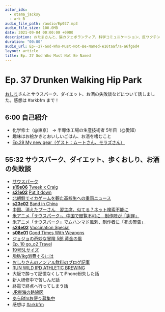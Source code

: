 ```yaml
---
actor_ids:
  - otama_jacksy
  - ark_B
audio_file_path: /audio/Ep027.mp3
audio_file_size: 100.0MB
date: 2021-09-04 00:00:00 +0900
description: おたまさんと、猫カフェボランティア、科学コミュニケーション、反ワクチン監視、ドラえもん、絶滅動物は蘇らせるべきか、ミッドサマー、保護猫のススメなどについて話しました。
duration: "00:00"
audio_url: Ep--27-God-Who-Must-Not-Be-Named-e16taaf/a-a6fg6d4
layout: article
title: Ep. 27 God Who Must Not Be Named
---
```


# Ep. 37 Drunken Walking Hip Park

[おしり](https://twitter.com/Romancing_park)さんとサウスパーク、ダイエット、お酒の失敗談などについて話しました。感想は #arkbfm まで！

## 6:00 自己紹介

* 化学修士（@東京） → 半導体工場の生産技術者 5年目（@愛知）
* 趣味はお絵かきとおいしいごはん、お酒を嗜むこと
* [Ep.29 My new gear（ゲスト：ムートさん、モラズさん）](https://anchor.fm/arkbfm/episodes/Ep--29-My-new-gear-e17hl3d)

## 55:32 サウスパーク、ダイエット、歩くおしり、お酒の失敗談

* [サウスパーク](https://www.southparkstudios.com/)
* **[s19e06](https://www.nicovideo.jp/watch/sm39618347)** [Tweek x Craig](https://www.nicovideo.jp/watch/sm39618347)
* **[s21e02](https://www.nicovideo.jp/watch/sm33666624)** [Put it down](https://www.nicovideo.jp/watch/sm33666624)
* [北朝鮮でイカゲームを観た高校生への重罰ニュース](https://news.yahoo.co.jp/byline/kohyoungki/20211125-00269656)
* **[s23e02](https://nicotter.net/watch/sm35796615)** [Band in China](https://nicotter.net/watch/sm35796615)
* [中国、消えたプーさん　習主席、似てる？ネット検索不能に](https://www.asahi.com/articles/DA3S13042938.html)
* [米アニメ「サウスパーク」、中国で閲覧不可に　制作陣が「謝罪」](https://www.bbc.com/japanese/49970239)
* [米アニメ「サウスパーク」でムハンマド風刺、制作者に「死の警告」](https://www.afpbb.com/articles/-/2720210)
* **[s24e02](https://www.nicovideo.jp/watch/sm38427630)** [Vaccination Special](https://www.nicovideo.jp/watch/sm38427630)
* **[s08e01](https://www.nicovideo.jp/watch/sm28658224)** [Good Times With Weapons](https://www.nicovideo.jp/watch/sm28658224)
* [ジョジョの奇妙な冒険 5部 黄金の風](https://amzn.to/3lalfj2)
* [Ep. 10 go_o2 Travel](https://anchor.fm/arkbfm/episodes/Ep--10-go_o2-Travel-eo0qsk)
* [19号5Lサイズ](https://event.rakuten.co.jp/fashion/big/ladiesfashion/qa/guide/)
* [脂肪1kg消費するには](https://www.tanita.co.jp/health/detail/28)
* [おしりさんのノンアル飲料のブログ記事](https://note.com/romancing_park/n/nc7ac9e3b4599)
* [RUN WILD IPD ATHLETIC BREWING](https://athleticbrewing.com/products/run-wild-ipa-non-alcoholic-6-pack)
* 大阪で酔って記憶なくしてiPhone紛失した話
* 新人研修中で苦しんだ話
* 終電で終点へ行ってしまう話
* [JR東海の路線図](https://railway.jr-central.co.jp/route-map/)
* [あらBfmお便り募集中](https://twitter.com/arkbfm/status/1341090549177012225?s=20)
* 感想は [#arkbfm](https://twitter.com/hashtag/arkbfm)